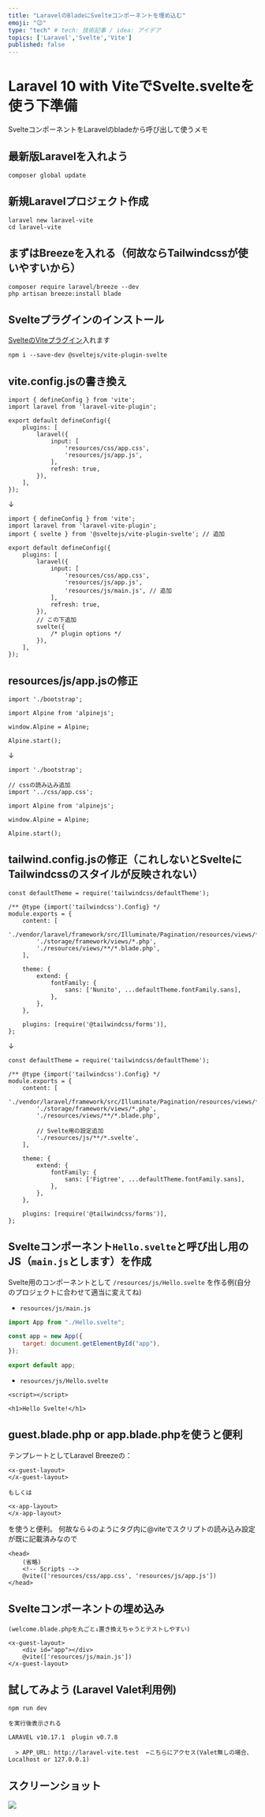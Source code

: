 ```yaml
---
title: "LaravelのBladeにSvelteコンポーネントを埋め込む"
emoji: "😉"
type: "tech" # tech: 技術記事 / idea: アイデア
topics: ['Laravel','Svelte','Vite']
published: false
---
```

# Laravel 10 with ViteでSvelte.svelteを使う下準備
SvelteコンポーネントをLaravelのbladeから呼び出して使うメモ

## 最新版Laravelを入れよう
```
composer global update
```

## 新規Laravelプロジェクト作成
```
laravel new laravel-vite
cd laravel-vite
```

## まずはBreezeを入れる（何故ならTailwindcssが使いやすいから）
```
composer require laravel/breeze --dev
php artisan breeze:install blade
```

## Svelteプラグインのインストール
[SvelteのViteプラグイン](https://github.com/sveltejs/vite-plugin-svelte)入れます
```
npm i --save-dev @sveltejs/vite-plugin-svelte
```

## vite.config.jsの書き換え
```
import { defineConfig } from 'vite';
import laravel from 'laravel-vite-plugin';

export default defineConfig({
    plugins: [
        laravel({
            input: [
                'resources/css/app.css',
                'resources/js/app.js',
            ],
            refresh: true,
        }),
    ],
});
```
↓
```
import { defineConfig } from 'vite';
import laravel from 'laravel-vite-plugin';
import { svelte } from '@sveltejs/vite-plugin-svelte'; // 追加

export default defineConfig({
    plugins: [
        laravel({
            input: [
                'resources/css/app.css',
                'resources/js/app.js',
                'resources/js/main.js', // 追加
            ],
            refresh: true,
        }),
        // この下追加
        svelte({
            /* plugin options */
        }),
    ],
});

```

## resources/js/app.jsの修正
```
import './bootstrap';

import Alpine from 'alpinejs';

window.Alpine = Alpine;

Alpine.start();
```
↓
```
import './bootstrap';

// cssの読み込み追加
import '../css/app.css';

import Alpine from 'alpinejs';

window.Alpine = Alpine;

Alpine.start();
```

## tailwind.config.jsの修正（これしないとSvelteにTailwindcssのスタイルが反映されない）
```
const defaultTheme = require('tailwindcss/defaultTheme');

/** @type {import('tailwindcss').Config} */
module.exports = {
    content: [
        './vendor/laravel/framework/src/Illuminate/Pagination/resources/views/*.blade.php',
        './storage/framework/views/*.php',
        './resources/views/**/*.blade.php',
    ],

    theme: {
        extend: {
            fontFamily: {
                sans: ['Nunito', ...defaultTheme.fontFamily.sans],
            },
        },
    },

    plugins: [require('@tailwindcss/forms')],
};
```
↓
```
const defaultTheme = require('tailwindcss/defaultTheme');

/** @type {import('tailwindcss').Config} */
module.exports = {
    content: [
        './vendor/laravel/framework/src/Illuminate/Pagination/resources/views/*.blade.php',
        './storage/framework/views/*.php',
        './resources/views/**/*.blade.php',
        
        // Svelte用の設定追加
        './resources/js/**/*.svelte',
    ],

    theme: {
        extend: {
            fontFamily: {
                sans: ['Figtree', ...defaultTheme.fontFamily.sans],
            },
        },
    },

    plugins: [require('@tailwindcss/forms')],
};
```

## Svelteコンポーネント`Hello.svelte`と呼び出し用のJS（`main.js`とします）を作成
Svelte用のコンポーネントとして `/resources/js/Hello.svelte` を作る例(自分のプロジェクトに合わせて適当に変えてね)
- `resources/js/main.js`
```main.js
import App from "./Hello.svelte";

const app = new App({
    target: document.getElementById("app"),
});

export default app;
```

- `resources/js/Hello.svelte`
```svelte
<script></script>

<h1>Hello Svelte!</h1>
```

## guest.blade.php or app.blade.phpを使うと便利
テンプレートとしてLaravel Breezeの：
```
<x-guest-layout>
</x-guest-layout>

もしくは

<x-app-layout>
</x-app-layout>
```
を使うと便利。
何故なら↓のように<head>タグ内に@viteでスクリプトの読み込み設定が既に記載済みなので
```
<head>
    (省略)
    <!-- Scripts -->
    @vite(['resources/css/app.css', 'resources/js/app.js'])
</head>
```

## Svelteコンポーネントの埋め込み
```
(welcome.blade.phpを丸ごと↓置き換えちゃうとテストしやすい)

<x-guest-layout>
    <div id="app"></div>
    @vite(['resources/js/main.js'])
</x-guest-layout>
```

## 試してみよう (Laravel Valet利用例)
```
npm run dev

を実行後表示される

LARAVEL v10.17.1  plugin v0.7.8 

  > APP_URL: http://laravel-vite.test  ←こちらにアクセス(Valet無しの場合、Localhost or 127.0.0.1)
```

## スクリーンショット
![](https://storage.googleapis.com/zenn-user-upload/a7ba4f5b3a1d-20230808.png)
